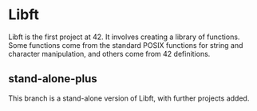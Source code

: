# Libft

Libft is the first project at 42. It involves creating a library of functions. Some functions come from the standard POSIX functions for string and character manipulation, and others come from 42 definitions.

## stand-alone-plus

This branch is a stand-alone version of Libft, with further projects added.
